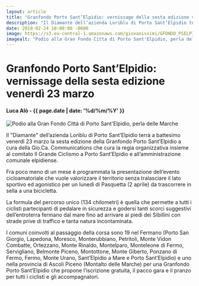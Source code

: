 ```yaml
---
layout: article
title: "Granfondo Porto Sant’Elpidio: vernissage della sesta edizione venerdì 23 marzo"
description: "Il Diamante dell’azienda Loriblu di Porto Sant’Elpidio terrà a battesimo venerdì 23 marzo la sesta edizione della Granfondo Porto Sant’Elpidio a cura della Gio.Ca. Communications che cura la regia organizzativa insieme al comitato Il Grande Ciclismo a Porto Sant’Elpidio e all’amministrazione comunale elpidiense."
date: 2018-02-24 10:00:00 -0600
image: https://s3.eu-central-1.amazonaws.com/giovanissimi/GFONDO_PSELPIDIO_PODIO.jpg
imagealt: "Podio alla Gran Fondo Citta di Porto Sant'Elpidio, perla delle Marche"
---
```


# Granfondo Porto Sant’Elpidio: vernissage della sesta edizione venerdì 23 marzo

#### Luca Alò - {{ page.date | date: '%d/%m/%Y' }}

![Podio alla Gran Fondo Città di Porto Sant'Elpidio, perla delle Marche](https://s3.eu-central-1.amazonaws.com/giovanissimi/GFONDO_PSELPIDIO_PODIO.jpg)

Il "Diamante" dell’azienda Loriblu di Porto Sant’Elpidio terrà a battesimo venerdì 23 marzo la sesta edizione della Granfondo Porto Sant’Elpidio a cura della Gio.Ca. Communications che cura la regia organizzativa insieme al comitato Il Grande Ciclismo a Porto Sant’Elpidio e all’amministrazione comunale elpidiense.

Fra poco meno di un mese è programmata la presentazione dell’evento cicloamatoriale che vuole valorizzare il territorio senza tralasciare il lato sportivo ed agonistico per un lunedì di Pasquetta (2 aprile) da trascorrere in sella a una bicicletta.

La formula del percorso unico (134 chilometri) è quella che permette a tutti i ciclisti partecipanti di pedalare in sicurezza e godersi tanti scorci suggestivi dell’entroterra fermano dal mare fino ad arrivare ai piedi dei Sibillini con strade prive di traffico e tanta natura incontaminata.

I comuni coinvolti al passaggio della corsa sono 19 nel Fermano (Porto San Giorgio, Lapedona, Moresco, Monterubbiano, Petritoli, Monte Vidon Combatte, Ortezzano, Monte Rinaldo, Montelparo, Monteleone di Fermo, Servigliano, Belmonte Piceno, Montottone, Monte Giberto, Ponzano di Fermo, Fermo, Monte Urano, Sant’Elpidio a Mare e Porto Sant’Elpidio) e uno nella provincia di Ascoli Piceno (Montalto delle Marche) per una Granfondo Porto Sant’Elpidio che propone l’iscrizione gratuita, il pacco gara e il pranzo per tutti i ciclisti e gli accompagnatori.
